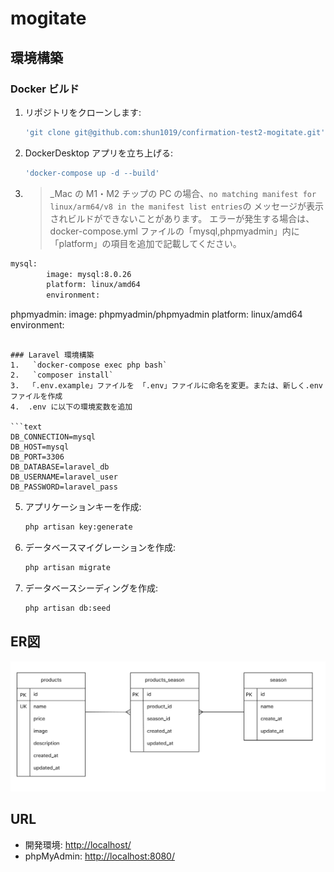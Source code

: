 # mogitate

## 環境構築
### Docker ビルド
1.  リポジトリをクローンします:
    ```bash
    'git clone git@github.com:shun1019/confirmation-test2-mogitate.git'
    ```
2.  DockerDesktop アプリを立ち上げる:
    ```bash
    'docker-compose up -d --build'
    ```
3.  > _Mac の M1・M2 チップの PC の場合、`no matching manifest for linux/arm64/v8 in the manifest list entries`の
    > メッセージが表示されビルドができないことがあります。
    > エラーが発生する場合は、docker-compose.yml ファイルの「mysql,phpmyadmin」内に「platform」の項目を追加で記載してください。

```bash
mysql:
        image: mysql:8.0.26
        platform: linux/amd64
        environment:
```
phpmyadmin:
        image: phpmyadmin/phpmyadmin
        platform: linux/amd64
        environment:
```

### Laravel 環境構築
1.   `docker-compose exec php bash`
2.   `composer install`
3.  「.env.example」ファイルを 「.env」ファイルに命名を変更。または、新しく.env ファイルを作成
4.  .env に以下の環境変数を追加

```text
DB_CONNECTION=mysql
DB_HOST=mysql
DB_PORT=3306
DB_DATABASE=laravel_db
DB_USERNAME=laravel_user
DB_PASSWORD=laravel_pass
```

5.  アプリケーションキーを作成:
    ```bash
    php artisan key:generate
    ```
6.  データベースマイグレーションを作成:
    ```bash
    php artisan migrate
    ```
7.  データベースシーディングを作成:
    ```bash
    php artisan db:seed
    ```

## ER図
![alt](erd.png)

## URL

-   開発環境: [http://localhost/](http://localhost/)
-   phpMyAdmin: [http://localhost:8080/](http://localhost:8080/)
